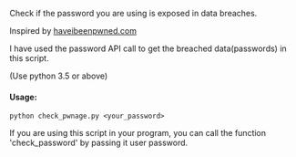 Check if the password you are using is exposed in data breaches.

Inspired by [haveibeenpwned.com](https://haveibeenpwned.com)

I have used the password API call to get the breached data(passwords) in this script.

(Use python 3.5 or above)
#### Usage:
    python check_pwnage.py <your_password>


If you are using this script in your program, you can call the function 'check_password' by passing it user password.

